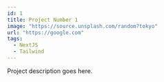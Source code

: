 ```yaml
---
id: 1
title: Project Number 1
image: "https://source.unsplash.com/random?tokyo"
url: "https://google.com"
tags:
  - NextJS
  - Tailwind
---
```


Project description goes here.
